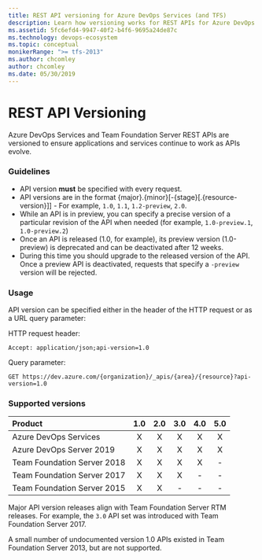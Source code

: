 ```yaml
---
title: REST API versioning for Azure DevOps Services (and TFS)
description: Learn how versioning works for REST APIs for Azure DevOps Services and TFS
ms.assetid: 5fc6efd4-9947-40f2-b4f6-9695a24de87c
ms.technology: devops-ecosystem
ms.topic: conceptual
monikerRange: ">= tfs-2013"
ms.author: chcomley
author: chcomley
ms.date: 05/30/2019
---
```


# REST API Versioning

Azure DevOps Services and Team Foundation Server REST APIs are versioned to ensure applications and services continue to work as APIs evolve.

### Guidelines

- API version **must** be specified with every request.
- API versions are in the format {major}.{minor}[-{stage}[.{resource-version}]] - For example, `1.0`, `1.1`, `1.2-preview`, `2.0`.
- While an API is in preview, you can specify a precise version of a particular revision of the API when needed (for example, `1.0-preview.1`, `1.0-preview.2`)
- Once an API is released (1.0, for example), its preview version (1.0-preview) is deprecated and can be deactivated after 12 weeks.
- During this time you should upgrade to the released version of the API. Once a preview API is deactivated, requests that specify a `-preview` version will be rejected.

### Usage

API version can be specified either in the header of the HTTP request or as a URL query parameter:

HTTP request header:

```http
Accept: application/json;api-version=1.0
```

Query parameter:

```no-highlight
GET https://dev.azure.com/{organization}/_apis/{area}/{resource}?api-version=1.0
```

### Supported versions

| Product                     | 1.0 | 2.0 | 3.0 | 4.0 | 5.0 |
| :-------------------------- | :-: | :-: | :-: | :-: | :-: |
| Azure DevOps Services       |  X  |  X  |  X  |  X  |  X  |
| Azure DevOps Server 2019    |  X  |  X  |  X  |  X  |  X  |
| Team Foundation Server 2018 |  X  |  X  |  X  |  X  |  -  |
| Team Foundation Server 2017 |  X  |  X  |  X  |  -  |  -  |
| Team Foundation Server 2015 |  X  |  X  |  -  |  -  |  -  |

Major API version releases align with Team Foundation Server RTM releases. For example, the `3.0` API set was introduced with Team Foundation Server 2017.

A small number of undocumented version 1.0 APIs existed in Team Foundation Server 2013, but are not supported.
